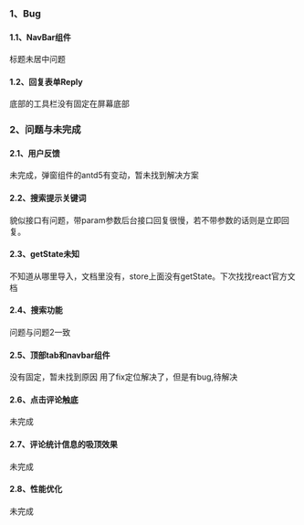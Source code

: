 ### 1、Bug
#### 1.1、NavBar组件
标题未居中问题

#### 1.2、回复表单Reply
底部的工具栏没有固定在屏幕底部


### 2、问题与未完成
#### 2.1、用户反馈

未完成，弹窗组件的antd5有变动，暂未找到解决方案

#### 2.2、搜索提示关键词

貌似接口有问题，带param参数后台接口回复很慢，若不带参数的话则是立即回复。

#### 2.3、getState未知
不知道从哪里导入，文档里没有，store上面没有getState。下次找找react官方文档

#### 2.4、搜索功能
问题与问题2一致

#### 2.5、顶部tab和navbar组件
没有固定，暂未找到原因
用了fix定位解决了，但是有bug,待解决

#### 2.6、点击评论触底
未完成

#### 2.7、评论统计信息的吸顶效果
未完成

#### 2.8、性能优化
未完成
